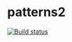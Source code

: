 # patterns2
[![Build status](https://ci.appveyor.com/api/projects/status/clc6kaoba9j8pos0?svg=true)](https://ci.appveyor.com/project/Keevic-Kurlick/patterns2)

